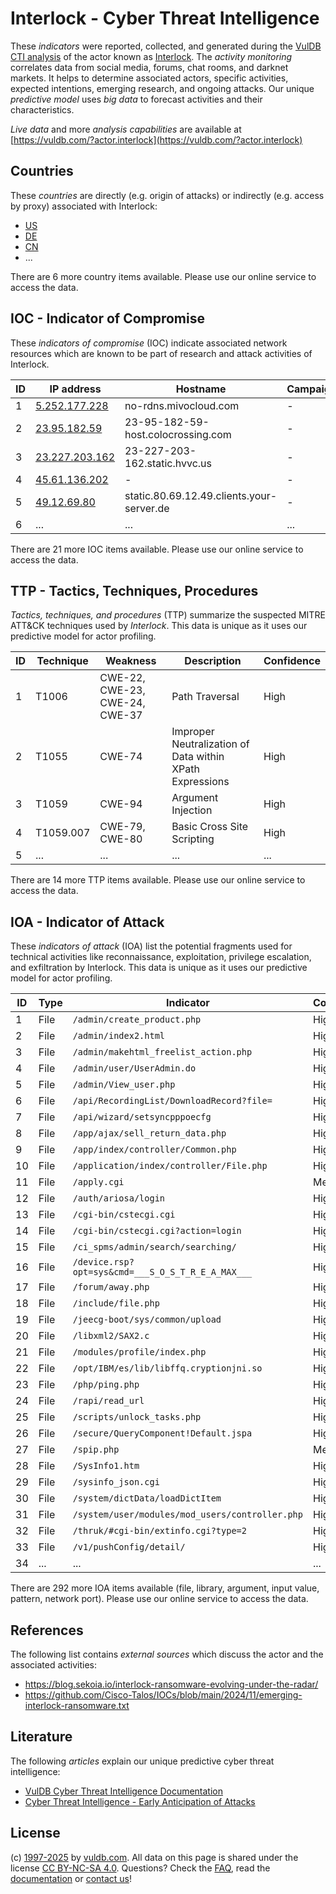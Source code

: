 # Interlock - Cyber Threat Intelligence

These _indicators_ were reported, collected, and generated during the [VulDB CTI analysis](https://vuldb.com/?kb.cti) of the actor known as [Interlock](https://vuldb.com/?actor.interlock). The _activity monitoring_ correlates data from social media, forums, chat rooms, and darknet markets. It helps to determine associated actors, specific activities, expected intentions, emerging research, and ongoing attacks. Our unique _predictive model_ uses _big data_ to forecast activities and their characteristics.

_Live data_ and more _analysis capabilities_ are available at [https://vuldb.com/?actor.interlock](https://vuldb.com/?actor.interlock)

## Countries

These _countries_ are directly (e.g. origin of attacks) or indirectly (e.g. access by proxy) associated with Interlock:

* [US](https://vuldb.com/?country.us)
* [DE](https://vuldb.com/?country.de)
* [CN](https://vuldb.com/?country.cn)
* ...

There are 6 more country items available. Please use our online service to access the data.

## IOC - Indicator of Compromise

These _indicators of compromise_ (IOC) indicate associated network resources which are known to be part of research and attack activities of Interlock.

ID | IP address | Hostname | Campaign | Confidence
-- | ---------- | -------- | -------- | ----------
1 | [5.252.177.228](https://vuldb.com/?ip.5.252.177.228) | no-rdns.mivocloud.com | - | High
2 | [23.95.182.59](https://vuldb.com/?ip.23.95.182.59) | 23-95-182-59-host.colocrossing.com | - | High
3 | [23.227.203.162](https://vuldb.com/?ip.23.227.203.162) | 23-227-203-162.static.hvvc.us | - | High
4 | [45.61.136.202](https://vuldb.com/?ip.45.61.136.202) | - | - | High
5 | [49.12.69.80](https://vuldb.com/?ip.49.12.69.80) | static.80.69.12.49.clients.your-server.de | - | High
6 | ... | ... | ... | ...

There are 21 more IOC items available. Please use our online service to access the data.

## TTP - Tactics, Techniques, Procedures

_Tactics, techniques, and procedures_ (TTP) summarize the suspected MITRE ATT&CK techniques used by _Interlock_. This data is unique as it uses our predictive model for actor profiling.

ID | Technique | Weakness | Description | Confidence
-- | --------- | -------- | ----------- | ----------
1 | T1006 | CWE-22, CWE-23, CWE-24, CWE-37 | Path Traversal | High
2 | T1055 | CWE-74 | Improper Neutralization of Data within XPath Expressions | High
3 | T1059 | CWE-94 | Argument Injection | High
4 | T1059.007 | CWE-79, CWE-80 | Basic Cross Site Scripting | High
5 | ... | ... | ... | ...

There are 14 more TTP items available. Please use our online service to access the data.

## IOA - Indicator of Attack

These _indicators of attack_ (IOA) list the potential fragments used for technical activities like reconnaissance, exploitation, privilege escalation, and exfiltration by Interlock. This data is unique as it uses our predictive model for actor profiling.

ID | Type | Indicator | Confidence
-- | ---- | --------- | ----------
1 | File | `/admin/create_product.php` | High
2 | File | `/admin/index2.html` | High
3 | File | `/admin/makehtml_freelist_action.php` | High
4 | File | `/admin/user/UserAdmin.do` | High
5 | File | `/admin/View_user.php` | High
6 | File | `/api/RecordingList/DownloadRecord?file=` | High
7 | File | `/api/wizard/setsyncpppoecfg` | High
8 | File | `/app/ajax/sell_return_data.php` | High
9 | File | `/app/index/controller/Common.php` | High
10 | File | `/application/index/controller/File.php` | High
11 | File | `/apply.cgi` | Medium
12 | File | `/auth/ariosa/login` | High
13 | File | `/cgi-bin/cstecgi.cgi` | High
14 | File | `/cgi-bin/cstecgi.cgi?action=login` | High
15 | File | `/ci_spms/admin/search/searching/` | High
16 | File | `/device.rsp?opt=sys&cmd=___S_O_S_T_R_E_A_MAX___` | High
17 | File | `/forum/away.php` | High
18 | File | `/include/file.php` | High
19 | File | `/jeecg-boot/sys/common/upload` | High
20 | File | `/libxml2/SAX2.c` | High
21 | File | `/modules/profile/index.php` | High
22 | File | `/opt/IBM/es/lib/libffq.cryptionjni.so` | High
23 | File | `/php/ping.php` | High
24 | File | `/rapi/read_url` | High
25 | File | `/scripts/unlock_tasks.php` | High
26 | File | `/secure/QueryComponent!Default.jspa` | High
27 | File | `/spip.php` | Medium
28 | File | `/SysInfo1.htm` | High
29 | File | `/sysinfo_json.cgi` | High
30 | File | `/system/dictData/loadDictItem` | High
31 | File | `/system/user/modules/mod_users/controller.php` | High
32 | File | `/thruk/#cgi-bin/extinfo.cgi?type=2` | High
33 | File | `/v1/pushConfig/detail/` | High
34 | ... | ... | ...

There are 292 more IOA items available (file, library, argument, input value, pattern, network port). Please use our online service to access the data.

## References

The following list contains _external sources_ which discuss the actor and the associated activities:

* https://blog.sekoia.io/interlock-ransomware-evolving-under-the-radar/
* https://github.com/Cisco-Talos/IOCs/blob/main/2024/11/emerging-interlock-ransomware.txt

## Literature

The following _articles_ explain our unique predictive cyber threat intelligence:

* [VulDB Cyber Threat Intelligence Documentation](https://vuldb.com/?kb.cti)
* [Cyber Threat Intelligence - Early Anticipation of Attacks](https://www.scip.ch/en/?labs.20201022)

## License

(c) [1997-2025](https://vuldb.com/?kb.changelog) by [vuldb.com](https://vuldb.com/?kb.about). All data on this page is shared under the license [CC BY-NC-SA 4.0](https://creativecommons.org/licenses/by-nc-sa/4.0/). Questions? Check the [FAQ](https://vuldb.com/?kb.faq), read the [documentation](https://vuldb.com/?kb) or [contact us](https://vuldb.com/?contact)!
